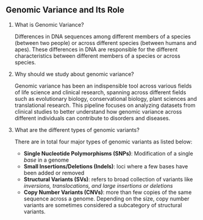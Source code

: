 ## Genomic Variance and Its Role

1) What is Genomic Variance?

    Differences in DNA sequences among different members of a species (between two people) or across different species (between humans and apes). These differences in DNA are responsible for the different characteristics between different members of a species or across species.

2) Why should we study about genomic variance?

    Genomic variance has been an indispensible tool across various fields of life science and clinical research, spanning across different fields such as evolutionary biology, conservational biology, plant sciences and translational research.
        This pipeline focuses on analyzing datasets from clinical studies to better understand how genomic variance across different individuals can contribute to disorders and diseases.

3) What are the different types of genomic variants?

    There are in total four major types of genomic variants as listed below:
    - **Single Nucleotide Polymorphisms (SNPs)**: Modification of a single *base* in a genome
    - **Small Insertions/Deletions (Indels)**: loci where a few bases have been added or removed
    - **Structural Variants (SVs)**: refers to broad collection of variants like *inversions, translocations, and large insertions or deletions*
    - **Copy Number Variants (CNVs)**: more than few copies of the same sequence across a genome. Depending on the size, copy number variants are sometimes considered a subcategory of structural variants.
